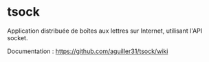 # tsock
Application distribuée de boîtes aux lettres sur Internet, utilisant l'API socket.

Documentation : https://github.com/aguiller31/tsock/wiki
